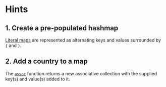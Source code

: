 # Hints

## 1. Create a pre-populated hashmap

[Literal maps][hashmap-literals] are represented as alternating keys and values surrounded by `{` and `}`.

## 2. Add a country to a map

The [`assoc`][assoc] function returns a new associative collection with the supplied key(s) and value(s) added to it.

[assoc]: https://clojuredocs.org/clojure.core/assoc
[hashmap-literals]: https://clojure.org/guides/learn/hashed_colls#_creating_a_literal_map